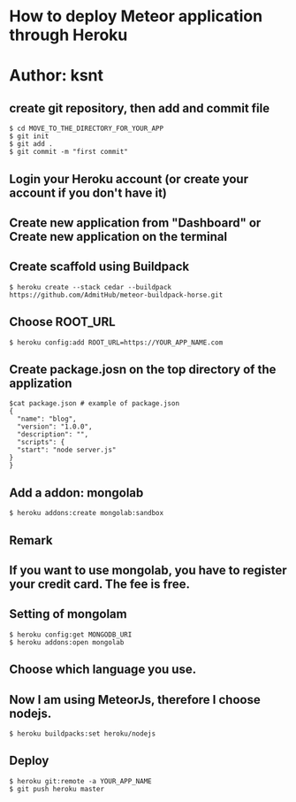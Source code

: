 # How to deploy Meteor application through Heroku
# Author: ksnt

## create git repository, then add and commit file
```
$ cd MOVE_TO_THE_DIRECTORY_FOR_YOUR_APP
$ git init
$ git add .
$ git commit -m "first commit"
```

## Login your Heroku account (or create your account if you don't have it)
## Create new application from "Dashboard" or Create new application on the terminal


## Create scaffold using Buildpack
```
$ heroku create --stack cedar --buildpack https://github.com/AdmitHub/meteor-buildpack-horse.git
```

## Choose ROOT_URL
```
$ heroku config:add ROOT_URL=https://YOUR_APP_NAME.com
```

## Create package.josn on the top directory of the applization
```
$cat package.json # example of package.json
{
  "name": "blog",
  "version": "1.0.0",
  "description": "",
  "scripts": {
  "start": "node server.js"
}
}
```

## Add a addon: mongolab
```
$ heroku addons:create mongolab:sandbox
```

## Remark
## If you want to use mongolab, you have to register your credit card. The fee is free.


## Setting of mongolam
```
$ heroku config:get MONGODB_URI
$ heroku addons:open mongolab
```

## Choose which language you use.
## Now I am using MeteorJs, therefore I choose nodejs.
```
$ heroku buildpacks:set heroku/nodejs
```

## Deploy
```
$ heroku git:remote -a YOUR_APP_NAME
$ git push heroku master
```